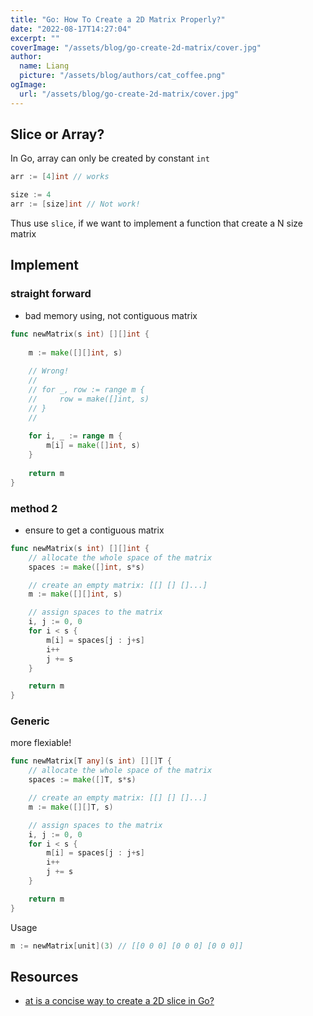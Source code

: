 ```yaml
---
title: "Go: How To Create a 2D Matrix Properly?"
date: "2022-08-17T14:27:04"
excerpt: ""
coverImage: "/assets/blog/go-create-2d-matrix/cover.jpg"
author:
  name: Liang
  picture: "/assets/blog/authors/cat_coffee.png"
ogImage:
  url: "/assets/blog/go-create-2d-matrix/cover.jpg"
---
```


## Slice or Array?
In Go, array can only be created by constant `int`
```go
arr := [4]int // works

size := 4
arr := [size]int // Not work!
```
Thus use `slice`, if we want to implement a function that create a N size matrix

## Implement

### straight forward
- bad memory using, not contiguous matrix

```go
func newMatrix(s int) [][]int {
    
    m := make([][]int, s)
    
    // Wrong!
    //
    // for _, row := range m {
    //     row = make([]int, s)
    // }
    //
    
    for i, _ := range m {
        m[i] = make([]int, s)
    }
    
    return m
}
```
### method 2
- ensure to get a contiguous matrix

```go
func newMatrix(s int) [][]int {
	// allocate the whole space of the matrix
	spaces := make([]int, s*s)

	// create an empty matrix: [[] [] []...]
	m := make([][]int, s)

	// assign spaces to the matrix
	i, j := 0, 0
	for i < s {
		m[i] = spaces[j : j+s]
		i++
		j += s
	}

	return m
}
```

### Generic
more flexiable!
```go
func newMatrix[T any](s int) [][]T {
	// allocate the whole space of the matrix
	spaces := make([]T, s*s)

	// create an empty matrix: [[] [] []...]
	m := make([][]T, s)

	// assign spaces to the matrix
	i, j := 0, 0
	for i < s {
		m[i] = spaces[j : j+s]
		i++
		j += s
	}

	return m
}
```
Usage
```go
m := newMatrix[unit](3) // [[0 0 0] [0 0 0] [0 0 0]]
```


## Resources
- [at is a concise way to create a 2D slice in Go?](https://stackoverflow.com/questions/39804861/what-is-a-concise-way-to-create-a-2d-slice-in-go)